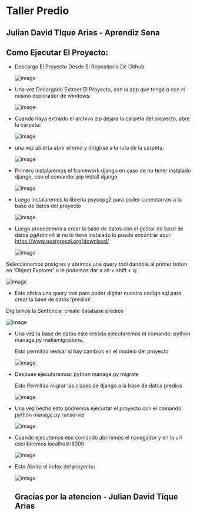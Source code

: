 # Taller Predio
## Julian David TIque Arias - Aprendiz Sena 
## Como Ejecutar El Proyecto:

* Descarga El Proyecto Desde El Repositorio De Github
  
    ![image](https://github.com/julian79110/taller_predio/assets/128442954/661e079b-6e53-4f29-b327-91f2c46fe813)

* Una vez Decargado Extraer El Proyecto, con la app que tenga o con el mismo explorador de windows:

    ![image](https://github.com/julian79110/taller_predio/assets/128442954/33f0d873-f447-432a-b58a-6379da99bcd4)

* Cuando haya extraido el archivo zip dejara la carpeta del proyecto, abre la carpeta:
  
  ![image](https://github.com/julian79110/taller_predio/assets/128442954/04dc75a1-0284-427a-af49-b7e56e74e696)
  
* una vez abierta abrir el cmd y dirigirse a la ruta de la carpeta:

    ![image](https://github.com/julian79110/taller_predio/assets/128442954/8201f5d7-4802-4827-8926-c0e029d329f8)
  
* Primero instalaremos el framework django en caso de no tener instalado django, con el comando: pip install django

    ![image](https://github.com/julian79110/taller_predio/assets/128442954/d2cf1e54-595f-4d5a-bac8-15f53f6a79a3)

* Luego instalaremos la libreria psycopg2 para poder conectarnos a la base de datos del proyecto

    ![image](https://github.com/julian79110/taller_predio/assets/128442954/73a54254-73f3-459d-80c6-b5ddbf778c32)

* Luego procedemos a crear la base de datos con el gestor de base de datos pgAdmin4 si no lo tiene instalado lo puede encontrar aqui: https://www.postgresql.org/download/

    ![image](https://github.com/julian79110/taller_predio/assets/128442954/56a02004-04e0-4dc6-b72d-474fec6327b3)

Seleccionamos postgres y abrimos una query tool dandole al primer boton en 'Object Explorer' o le podemos dar a alt + shift + q:

  ![image](https://github.com/julian79110/taller_predio/assets/128442954/48c7bd13-6fa5-4250-850b-a97cba991206)

* Esto abrira una query tool para poder digitar nuestro codigo sql para crear la base de datos 'predios'

Digitamos la Sentencia: create database predios

  ![image](https://github.com/julian79110/taller_predio/assets/128442954/cd9cad4f-cc51-4757-bfb2-5907a3fe9959)
  
* Una vez la base de datos este creada ejecutaremos el comando: python manage.py makemigrations.
  
  Esto permitira revisar si hay cambios en el modelo del proyecto

    ![image](https://github.com/julian79110/taller_predio/assets/128442954/30587833-bf75-4d53-8fb4-73e947e4bf7e)
  
* Despues ejecutaremos: python manage.py migrate

    Esto Permitira migrar las clases de django a la base de datos predios

    ![image](https://github.com/julian79110/taller_predio/assets/128442954/5e548de1-ff9b-4241-9192-c955bd8eef56)

* Una vez hecho esto podremos ejecurtar el proyecto con el comando: python manage.py runserver

    ![image](https://github.com/julian79110/taller_predio/assets/128442954/aa07ed3e-f50a-4596-a90b-383488e74d6d)

* Cuando ejecutemos ese comando abriremos el navegador y en la url escribiremos localhost:8000

    ![image](https://github.com/julian79110/taller_predio/assets/128442954/1aa8eed9-39c9-4be9-a98a-77be9ef3fc8d)

* Esto Abrira el index del proyecto:

    ![image](https://github.com/julian79110/taller_predio/assets/128442954/0ff494a4-0bc6-4810-91e8-be24bf7aa49d)

  ## Gracias por la atencion - Julian David Tique Arias






